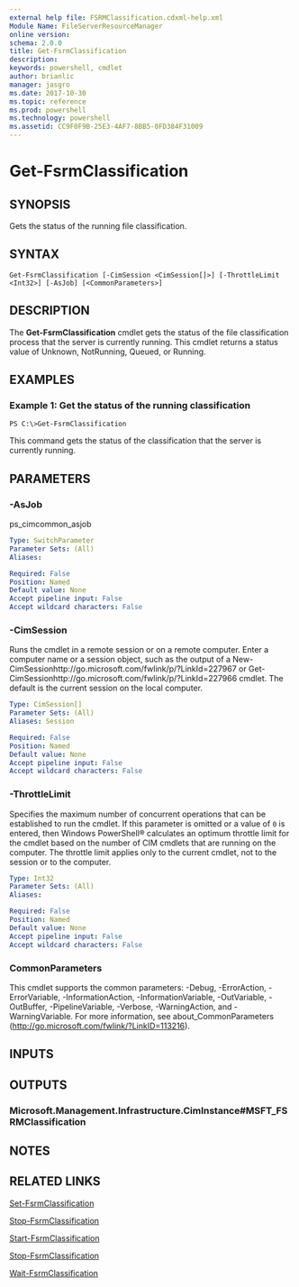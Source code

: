 ```yaml
---
external help file: FSRMClassification.cdxml-help.xml
Module Name: FileServerResourceManager
online version: 
schema: 2.0.0
title: Get-FsrmClassification
description: 
keywords: powershell, cmdlet
author: brianlic
manager: jasgro
ms.date: 2017-10-30
ms.topic: reference
ms.prod: powershell
ms.technology: powershell
ms.assetid: CC9F0F9B-25E3-4AF7-8BB5-0FD384F31009
---
```


# Get-FsrmClassification

## SYNOPSIS
Gets the status of the running file classification.

## SYNTAX

```
Get-FsrmClassification [-CimSession <CimSession[]>] [-ThrottleLimit <Int32>] [-AsJob] [<CommonParameters>]
```

## DESCRIPTION
The **Get-FsrmClassification** cmdlet gets the status of the file classification process that the server is currently running.
This cmdlet returns a status value of Unknown, NotRunning, Queued, or Running.

## EXAMPLES

### Example 1: Get the status of the running classification
```
PS C:\>Get-FsrmClassification
```

This command gets the status of the classification that the server is currently running.

## PARAMETERS

### -AsJob
ps_cimcommon_asjob

```yaml
Type: SwitchParameter
Parameter Sets: (All)
Aliases: 

Required: False
Position: Named
Default value: None
Accept pipeline input: False
Accept wildcard characters: False
```

### -CimSession
Runs the cmdlet in a remote session or on a remote computer.
Enter a computer name or a session object, such as the output of a New-CimSessionhttp://go.microsoft.com/fwlink/p/?LinkId=227967 or Get-CimSessionhttp://go.microsoft.com/fwlink/p/?LinkId=227966 cmdlet.
The default is the current session on the local computer.

```yaml
Type: CimSession[]
Parameter Sets: (All)
Aliases: Session

Required: False
Position: Named
Default value: None
Accept pipeline input: False
Accept wildcard characters: False
```

### -ThrottleLimit
Specifies the maximum number of concurrent operations that can be established to run the cmdlet.
If this parameter is omitted or a value of `0` is entered, then Windows PowerShell® calculates an optimum throttle limit for the cmdlet based on the number of CIM cmdlets that are running on the computer.
The throttle limit applies only to the current cmdlet, not to the session or to the computer.

```yaml
Type: Int32
Parameter Sets: (All)
Aliases: 

Required: False
Position: Named
Default value: None
Accept pipeline input: False
Accept wildcard characters: False
```

### CommonParameters
This cmdlet supports the common parameters: -Debug, -ErrorAction, -ErrorVariable, -InformationAction, -InformationVariable, -OutVariable, -OutBuffer, -PipelineVariable, -Verbose, -WarningAction, and -WarningVariable. For more information, see about_CommonParameters (http://go.microsoft.com/fwlink/?LinkID=113216).

## INPUTS

## OUTPUTS

### Microsoft.Management.Infrastructure.CimInstance#MSFT_FSRMClassification

## NOTES

## RELATED LINKS

[Set-FsrmClassification](./Set-FsrmClassification.md)

[Stop-FsrmClassification](./Stop-FsrmClassification.md)

[Start-FsrmClassification](./Start-FsrmClassification.md)

[Stop-FsrmClassification](./Stop-FsrmClassification.md)

[Wait-FsrmClassification](./Wait-FsrmClassification.md)

